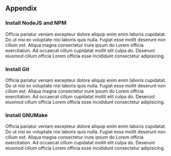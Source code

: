 ## Appendix

### Install NodeJS and NPM

Officia pariatur veniam excepteur dolore aliquip enim enim laboris cupidatat. Do ut nisi ex voluptate nisi laboris quis nulla. Fugiat esse mollit deserunt non cillum est. Aliqua magna consectetur irure ipsum do Lorem officia exercitation. Ad occaecat cillum cupidatat mollit elit culpa do. Deserunt eiusmod cillum officia Lorem officia esse incididunt consectetur adipisicing.

### Install Git

Officia pariatur veniam excepteur dolore aliquip enim enim laboris cupidatat. Do ut nisi ex voluptate nisi laboris quis nulla. Fugiat esse mollit deserunt non cillum est. Aliqua magna consectetur irure ipsum do Lorem officia exercitation. Ad occaecat cillum cupidatat mollit elit culpa do. Deserunt eiusmod cillum officia Lorem officia esse incididunt consectetur adipisicing.

### Install GNUMake

Officia pariatur veniam excepteur dolore aliquip enim enim laboris cupidatat. Do ut nisi ex voluptate nisi laboris quis nulla. Fugiat esse mollit deserunt non cillum est. Aliqua magna consectetur irure ipsum do Lorem officia exercitation. Ad occaecat cillum cupidatat mollit elit culpa do. Deserunt eiusmod cillum officia Lorem officia esse incididunt consectetur adipisicing.

